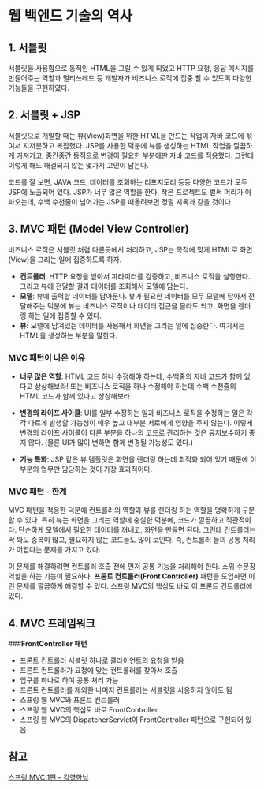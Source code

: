# 웹 백엔드 기술의 역사  
## 1. 서블릿

서블릿을 사용함으로 동적인 HTML을 그릴 수 있게 되었고 HTTP 요청, 응답 메시지를 만들어주는 역할과 멀티쓰레드 등 개발자가 비즈니스 로직에 집중 할 수 있도록 다양한 기능들을 구현하였다.

## 2. 서블릿 + JSP

서블릿으로 개발할 때는 뷰(View)화면을 위한 HTML을 만드는 작업이 자바 코드에 섞여서 지저분하고 복잡했다.
JSP를 사용한 덕분에 뷰를 생성하는 HTML 작업을 깔끔하게 가져가고, 중간중간 동적으로 변경이 필요한 부분에만 자바 코드를 적용했다. 그런데 이렇게 해도 해결되지 않는 몇가지 고민이 남는다.

코드를 잘 보면, JAVA 코드, 데이터를 조회하는 리포지토리 등등 다양한 코드가 모두 JSP에 노출되어 있다.
JSP가 너무 많은 역할을 한다. 작은 프로젝트도 벌써 머리가 아파오는데, 수백 수천줄이 넘어가는 JSP를 떠올려보면 정말 지옥과 같을 것이다.

## 3. MVC 패턴 (Model View Controller)

비즈니스 로직은 서블릿 처럼 다른곳에서 처리하고, JSP는 목적에 맞게 HTML로 화면(View)을 그리는 일에 집중하도록 하자.

- **컨트롤러**: HTTP 요청을 받아서 파라미터를 검증하고, 비즈니스 로직을 실행한다. 그리고 뷰에 전달할 결과 데이터를 조회해서 모델에 담는다.
- **모델**: 뷰에 출력할 데이터를 담아둔다. 뷰가 필요한 데이터를 모두 모델에 담아서 전달해주는 덕분에 뷰는 비즈니스 로직이나 데이터 접근을 몰라도 되고, 화면을 렌더링 하는 일에 집중할 수 있다.
- **뷰:** 모델에 담겨있는 데이터를 사용해서 화면을 그리는 일에 집중한다. 여기서는 HTML을 생성하는 부분을 말한다.

### MVC 패턴이 나온 이유

- **너무 많은 역할**: HTML 코드 하나 수정해야 하는데, 수백줄의 자바 코드가 함께 있다고 상상해보라! 또는 비즈니스 로직을 하나 수정해야 하는데 수백 수천줄의 HTML 코드가 함께 있다고 상상해보라

- **변경의 라이프 사이클**: UI를 일부 수정하는 일과 비즈니스 로직을 수정하는 일은 각각 다르게 발생할 가능성이 매우 높고 대부분 서로에게 영향을 주지 않는다. 이렇게 변경의 라이프 사이클이 다른 부분을 하나의 코드로 관리하는 것은 유지보수하기 좋지 않다.
  (물론 UI가 많이 변하면 함께 변경될 가능성도 있다.)

- **기능 특화**: JSP 같은 뷰 템플릿은 화면을 렌더링 하는데 최적화 되어 있기 때문에 이 부분의 업무만 담당하는 것이 가장 효과적이다.

### MVC 패턴 - 한계

MVC 패턴을 적용한 덕분에 컨트롤러의 역할과 뷰를 렌더링 하는 역할을 명확하게 구분할 수 있다.
특히 뷰는 화면을 그리는 역할에 충실한 덕분에, 코드가 깔끔하고 직관적이다. 단순하게 모델에서 필요한 데이터를 꺼내고, 화면을 만들면 된다.
그런데 컨트롤러는 딱 봐도 중복이 많고, 필요하지 않는 코드들도 많이 보인다. 즉, 컨트롤러 들의 공통 처리가 어렵다는 문제를 가지고 있다.

이 문제를 해결하려면 컨트롤러 호출 전에 먼저 공통 기능을 처리해야 한다. 소위 수문장 역할을 하는 기능이 필요하다. **프론트 컨트롤러(Front Controller)** 패턴을 도입하면 이런 문제를 깔끔하게 해결할 수 있다. 스프링 MVC의 핵심도 바로 이 프론트 컨트롤러에 있다.

## 4. MVC 프레임워크

###**FrontController 패턴**
- 프론트 컨트롤러 서블릿 하나로 클라이언트의 요청을 받음
- 프론트 컨트롤러가 요청에 맞는 컨트롤러를 찾아서 호출
- 입구를 하나로 하여 공통 처리 가능
- 프론트 컨트롤러를 제외한 나머지 컨트롤러는 서블릿을 사용하지 않아도 됨
- 스프링 웹 MVC와 프론트 컨트롤러
- 스프링 웹 MVC의 핵심도 바로 FrontController
- 스프링 웹 MVC의 DispatcherServlet이 FrontController 패턴으로 구현되어 있음

## 참고
[스프링 MVC 1편 - 김영한님](https://www.inflearn.com/course/%EC%8A%A4%ED%94%84%EB%A7%81-mvc-1/dashboard)